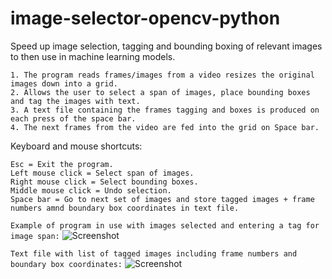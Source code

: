 # image-selector-opencv-python

Speed up image selection, tagging and bounding boxing of relevant images to then use in machine learning models.
```
1. The program reads frames/images from a video resizes the original images down into a grid.
2. Allows the user to select a span of images, place bounding boxes and tag the images with text. 
3. A text file containing the frames tagging and boxes is produced on each press of the space bar.
4. The next frames from the video are fed into the grid on Space bar.
```
Keyboard and mouse shortcuts:
```
Esc = Exit the program.
Left mouse click = Select span of images.
Right mouse click = Select bounding boxes.
Middle mouse click = Undo selection.
Space bar = Go to next set of images and store tagged images + frame numbers amnd boundary box coordinates in text file.
```

```Example of program in use with images selected and entering a tag for image span:```
![Screenshot](https://github.com/LeeWannacott/image-selector-opencv-python/blob/master/Example_of_use.png)

```Text file with list of tagged images including frame numbers and boundary box coordinates:```
![Screenshot](https://github.com/LeeWannacott/image-selector-opencv-python/blob/master/List_of_tagged_images.png)


